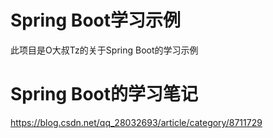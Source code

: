 # Spring Boot学习示例
此项目是O大叔Tz的关于Spring Boot的学习示例

# Spring Boot的学习笔记
https://blog.csdn.net/qq_28032693/article/category/8711729
